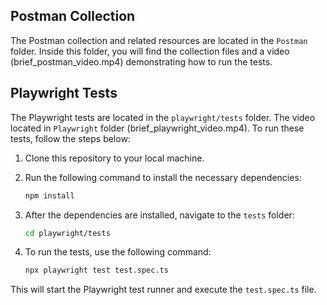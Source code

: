 ## Postman Collection

The Postman collection and related resources are located in the `Postman` folder. Inside this folder, you will find the collection files and a video (brief_postman_video.mp4) demonstrating how to run the tests.

## Playwright Tests

The Playwright tests are located in the `playwright/tests` folder. The video located in `Playwright` folder (brief_playwright_video.mp4). To run these tests, follow the steps below:

1. Clone this repository to your local machine.
2. Run the following command to install the necessary dependencies:

   ```bash
   npm install
   ```

3. After the dependencies are installed, navigate to the `tests` folder:

   ```bash
   cd playwright/tests
   ```

4. To run the tests, use the following command:

   ```bash
   npx playwright test test.spec.ts
   ```

This will start the Playwright test runner and execute the `test.spec.ts` file.
